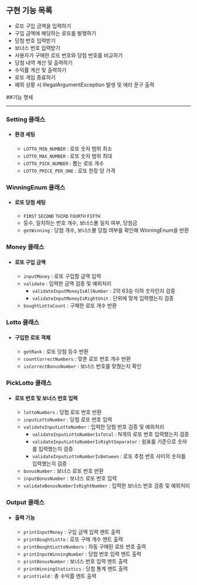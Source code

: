 ## 구현 기능 목록
- 로또 구입 금액을 입력하기
- 구입 금액에 해당하는 로또를 발행하기
- 당첨 번호 입력받기
- 보너스 번호 입력받기
- 사용자가 구매한 로또 번호와 당첨 번호를 비교하기
- 당첨 내역 계산 및 출력하기
- 수익률 계산 및 출력하기
- 로또 게임 종료하기
- 예외 상황 시 IllegalArgumentException 발생 및 에러 문구 출력

##기능 명세
- --

### **Setting 클래스**
- #### **환경 세팅**
    - ```LOTTO_MIN_NUMBER``` : 로또 숫자 범위 최소
    - ```LOTTO_MAX_NUMBER``` : 로또 숫자 범위 최대
    - ```LOTTO_PICK_NUMBER``` : 뽑는 로또 개수
    - ```LOTTO_PRICE_PER_ONE``` : 로또 한장 당 가격
  
### **WinningEnum 클래스**
- #### **로또 당첨 세팅**
    - ```FIRST``` ```SECOND``` ```THIRD``` ```FOURTH``` ```FIFTH```
    - 등수, 일치하는 번호 개수, 보너스볼 일치 여부, 당첨금
    - ```getWinning``` : 당첨 개수, 보너스볼 당첨 여부를 확인해 WinningEnum을 반환

### **Money 클래스**
- #### **로또 구입 금액**
    - ```inputMoney``` : 로또 구입할 금액 입력
    - ```validate``` : 입력한 금액 검증 및 예외처리
      - ```validateInputMoneyIsAllNumber``` : 2의 63승 이하 숫자인지 검증
      - ```validateInputMoneyIsRightUnit``` : 단위에 맞게 입력했는지 검증
    - ```boughtLottoCount``` : 구매한 로또 개수 반환

### **Lotto 클래스**
- #### **구입한 로또 객체**
    - ```getRank``` : 로또 당첨 등수 반환
    - ```countCorrectNumbers``` : 맞춘 로또 번호 개수 반환
    - ```isCorrectBonusNumber``` : 보너스 번호를 맞췄는지 확인

### **PickLotto 클래스**
- #### **로또 번호 및 보너스 번호 입력**
    - ```lottoNumbers``` : 당첨 로또 번호 반환
    - ```inputLottoNumber``` : 당첨 로또 번호 입력
    - ```validateInputLottoNumber``` : 입력한 당첨 번호 검증 및 예외처리
      - ```validateInputLottoNumberIsTotal``` : N개의 로또 번호 입력했는지 검증
      - ```validateInputLottoNumberIsRightSeparator``` : 쉼표를 기준으로 숫자를 입력했는지 검증 
      - ```validateInputLottoNumberIsBetween``` : 로또 추첨 번호 사이의 숫자를 입력했는지 검증
    - ```bonusNumber``` : 보너스 로또 번호 반환
    - ```inputBonusNumber``` : 보너스 로또 번호 입력
    - ```validateBonusNumberIsRightNumber``` : 입력한 보너스 번호 검증 및 예외처리
    


### **Output 클래스**
- #### **출력 기능**
    - ```printInputMoney``` : 구입 금액 입력 멘트 출력
    - ```printBoughtLotto``` : 로또 구매 개수 멘트 출력
    - ```printBoughtLottoNumbers``` : 자동 구매된 로또 번호 출력
    - ```printInputWinningNumber``` : 당첨 번호 입력 멘트 출력
    - ```printBonusNumber``` : 보너스 번호 입력 멘트 출력
    - ```printWinningStatistics``` : 당첨 통계 멘트 출력
    - ```printYield``` : 총 수익률 멘트 출력 

